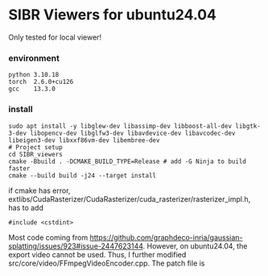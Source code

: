 # SIBR Viewers for ubuntu24.04

Only tested for local viewer!
### environment
```
python 3.10.18
torch  2.6.0+cu126
gcc    13.3.0
```

### install
```
sudo apt install -y libglew-dev libassimp-dev libboost-all-dev libgtk-3-dev libopencv-dev libglfw3-dev libavdevice-dev libavcodec-dev libeigen3-dev libxxf86vm-dev libembree-dev
# Project setup
cd SIBR_viewers
cmake -Bbuild . -DCMAKE_BUILD_TYPE=Release # add -G Ninja to build faster
cmake --build build -j24 --target install
```
if cmake has error, 
extlibs/CudaRasterizer/CudaRasterizer/cuda_rasterizer/rasterizer_impl.h, has to add
```
#include <cstdint>
```

Most code coming from https://github.com/graphdeco-inria/gaussian-splatting/issues/923#issue-2447623144. However, on ubuntu24.04, the export video cannot be used. Thus, I further modified src/core/video/FFmpegVideoEncoder.cpp. The patch file is 

